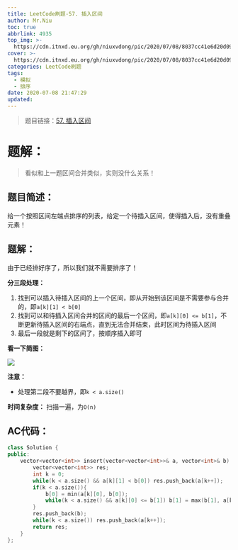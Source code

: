 ```yaml
---
title: LeetCode刷题-57. 插入区间
author: Mr.Niu
toc: true
abbrlink: 4935
top_img: >-
  https://cdn.itnxd.eu.org/gh/niuxvdong/pic/2020/07/08/8037cc41e6d20d092693539e2add3e8a.png
cover: >-
  https://cdn.itnxd.eu.org/gh/niuxvdong/pic/2020/07/08/8037cc41e6d20d092693539e2add3e8a.png
categories: LeetCode刷题
tags:
  - 模拟
  - 排序
date: 2020-07-08 21:47:29
updated:
---
```


















> 题目链接：[57. 插入区间]( https://leetcode-cn.com/problems/insert-interval/)



# 题解：



> 看似和上一题区间合并类似，实则没什么关系！



## 题目简述：



给一个按照区间左端点排序的列表，给定一个待插入区间，使得插入后，没有重叠元素！

## 题解：



由于已经排好序了，所以我们就不需要排序了！



**分三段处理：**



1. 找到可以插入待插入区间的上一个区间，即从开始到该区间是不需要参与合并的，即`a[k][1] < b[0]`
2. 找到可以和待插入区间合并的区间的最后一个区间，即`a[k][0] <= b[1]`，不断更新待插入区间的右端点，直到无法合并结束，此时区间为待插入区间
3. 最后一段就是剩下的区间了，按顺序插入即可



**看一下简图：**



![](https://cdn.itnxd.eu.org/gh/niuxvdong/pic/2020/07/08/8caa0f75a700023ee6ca9c06a0968bc0.png)



**注意：**



- 处理第二段不要越界，即`k < a.size()`



**时间复杂度：** 扫描一遍，为`O(n)`

## AC代码：



```c++
class Solution {
public:
    vector<vector<int>> insert(vector<vector<int>>& a, vector<int>& b) {
        vector<vector<int>> res;
        int k = 0;
        while(k < a.size() && a[k][1] < b[0]) res.push_back(a[k++]);
        if(k < a.size()){
            b[0] = min(a[k][0], b[0]);
            while(k < a.size() && a[k][0] <= b[1]) b[1] = max(b[1], a[k++][1]);
        }
        res.push_back(b);
        while(k < a.size()) res.push_back(a[k++]);
        return res;
    }
};
```



